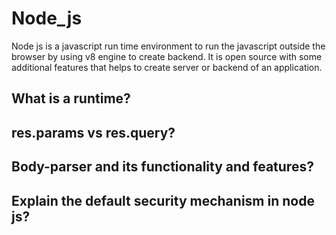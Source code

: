 # Node_js

Node js is a javascript run time environment to run the javascript outside the browser by using v8 engine to create backend. It is open source with some additional features that helps to create server or backend of an application. 

## What is a runtime?
## res.params vs res.query?
## Body-parser and its functionality and features?
## Explain the default security mechanism in node js?
